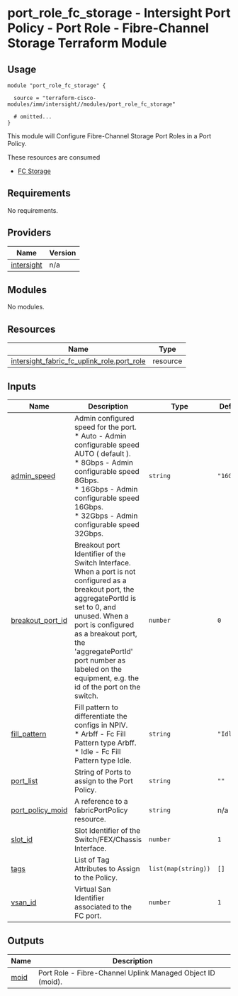 # port_role_fc_storage - Intersight Port Policy - Port Role - Fibre-Channel Storage Terraform Module

## Usage

```hcl
module "port_role_fc_storage" {

  source = "terraform-cisco-modules/imm/intersight//modules/port_role_fc_storage"

  # omitted...
}
```

This module will Configure Fibre-Channel Storage Port Roles in a Port Policy.

These resources are consumed

* [FC Storage](https://registry.terraform.io/providers/CiscoDevNet/intersight/latest/docs/resources/fabric_san_uplink_policy)

<!-- BEGINNING OF PRE-COMMIT-TERRAFORM DOCS HOOK -->
## Requirements

No requirements.

## Providers

| Name | Version |
|------|---------|
| <a name="provider_intersight"></a> [intersight](#provider\_intersight) | n/a |

## Modules

No modules.

## Resources

| Name | Type |
|------|------|
| [intersight_fabric_fc_uplink_role.port_role](https://registry.terraform.io/providers/CiscoDevNet/intersight/latest/docs/resources/fabric_fc_uplink_role) | resource |

## Inputs

| Name | Description | Type | Default | Required |
|------|-------------|------|---------|:--------:|
| <a name="input_admin_speed"></a> [admin\_speed](#input\_admin\_speed) | Admin configured speed for the port.<br>* Auto - Admin configurable speed AUTO ( default ).<br>* 8Gbps - Admin configurable speed 8Gbps.<br>* 16Gbps - Admin configurable speed 16Gbps.<br>* 32Gbps - Admin configurable speed 32Gbps. | `string` | `"16Gbps"` | no |
| <a name="input_breakout_port_id"></a> [breakout\_port\_id](#input\_breakout\_port\_id) | Breakout port Identifier of the Switch Interface.  When a port is not configured as a breakout port, the aggregatePortId is set to 0, and unused.  When a port is configured as a breakout port, the 'aggregatePortId' port number as labeled on the equipment, e.g. the id of the port on the switch. | `number` | `0` | no |
| <a name="input_fill_pattern"></a> [fill\_pattern](#input\_fill\_pattern) | Fill pattern to differentiate the configs in NPIV.<br>* Arbff - Fc Fill Pattern type Arbff.<br>* Idle - Fc Fill Pattern type Idle. | `string` | `"Idle"` | no |
| <a name="input_port_list"></a> [port\_list](#input\_port\_list) | String of Ports to assign to the Port Policy. | `string` | `""` | no |
| <a name="input_port_policy_moid"></a> [port\_policy\_moid](#input\_port\_policy\_moid) | A reference to a fabricPortPolicy resource. | `string` | n/a | yes |
| <a name="input_slot_id"></a> [slot\_id](#input\_slot\_id) | Slot Identifier of the Switch/FEX/Chassis Interface. | `number` | `1` | no |
| <a name="input_tags"></a> [tags](#input\_tags) | List of Tag Attributes to Assign to the Policy. | `list(map(string))` | `[]` | no |
| <a name="input_vsan_id"></a> [vsan\_id](#input\_vsan\_id) | Virtual San Identifier associated to the FC port. | `number` | `1` | no |

## Outputs

| Name | Description |
|------|-------------|
| <a name="output_moid"></a> [moid](#output\_moid) | Port Role - Fibre-Channel Uplink Managed Object ID (moid). |
<!-- END OF PRE-COMMIT-TERRAFORM DOCS HOOK -->
